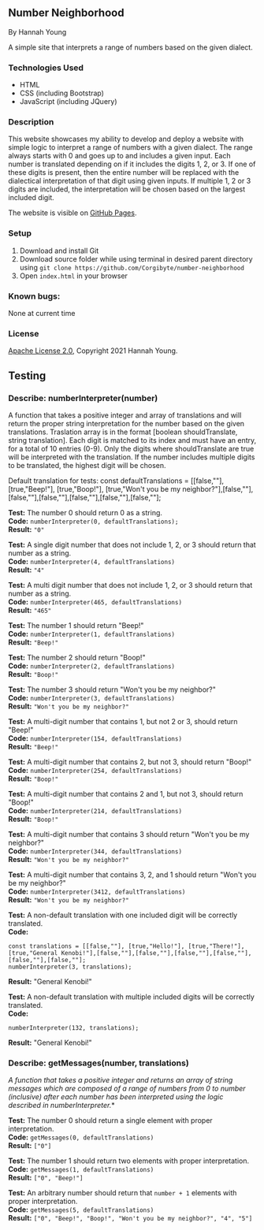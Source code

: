 ## Number Neighborhood

By Hannah Young

A simple site that interprets a range of numbers based on the given dialect. 

### Technologies Used
* HTML
* CSS (including Bootstrap)
* JavaScript (including JQuery)

### Description

This website showcases my ability to develop and deploy a website with simple logic to interpret a range of numbers with a given dialect. The range always starts with 0 and goes up to and includes a given input. Each number is translated depending on if it includes the digits 1, 2, or 3. If one of these digits is present, then the entire number will be replaced with the dialectical interpretation of that digit using given inputs. If multiple 1, 2 or 3 digits are included, the interpretation will be chosen based on the largest included digit.

The website is visible on [GitHub Pages](https://Corgibyte.github.io/number-neighborhood).

### Setup
1. Download and install Git
2. Download source folder while using terminal in desired parent directory using `git clone https://github.com/Corgibyte/number-neighborhood`
3. Open `index.html` in your browser

### Known bugs: 
None at current time

### License

[Apache License 2.0](https://github.com/Corgibyte/number-neighborhood/blob/main/LICENSE), Copyright 2021 Hannah Young.

## Testing

### Describe: numberInterpreter(number)
A function that takes a positive integer and array of translations and will return the proper string interpretation for the number based on the given translations. Traslation array is in the format [boolean shouldTranslate, string translation]. Each digit is matched to its index and must have an entry, for a total of 10 entries (0-9). Only the digits where shouldTranslate are true will be interpreted with the translation. If the number includes multiple digits to be translated, the highest digit will be chosen.

Default translation for tests: 
    const defaultTranslations = [[false,""], [true,"Beep!"], [true,"Boop!"], [true,"Won't you be my neighbor?"],[false,""],[false,""],[false,""],[false,""],[false,""],[false,""];

**Test:** The number 0 should return 0 as a string.  
**Code:** `numberInterpreter(0, defaultTranslations);`  
**Result:** `"0"`

**Test:** A single digit number that does not include 1, 2, or 3 should return that number as a string.  
**Code:** `numberInterpreter(4, defaultTranslations)`  
**Result:** `"4"`

**Test:** A multi digit number that does not include 1, 2, or 3 should return that number as a string.  
**Code:** `numberInterpreter(465, defaultTranslations)`  
**Result:** `"465"`

**Test:** The number 1 should return "Beep!"  
**Code:** `numberInterpreter(1, defaultTranslations)`  
**Result:** `"Beep!"`

**Test:** The number 2 should return "Boop!"  
**Code:** `numberInterpreter(2, defaultTranslations)`  
**Result:** `"Boop!"`

**Test:** The number 3 should return "Won't you be my neighbor?"  
**Code:** `numberInterpreter(3, defaultTranslations)`  
**Result:** `"Won't you be my neighbor?"`

**Test:** A multi-digit number that contains 1, but not 2 or 3, should return "Beep!"  
**Code:** `numberInterpreter(154, defaultTranslations)`  
**Result:** `"Beep!"`

**Test:** A multi-digit number that contains 2, but not 3, should return "Boop!"  
**Code:** `numberInterpreter(254, defaultTranslations)`  
**Result:** `"Boop!"`

**Test:** A multi-digit number that contains 2 and 1, but not 3, should return "Boop!"  
**Code:** `numberInterpreter(214, defaultTranslations)`  
**Result:** `"Boop!"`

**Test:** A multi-digit number that contains 3 should return "Won't you be my neighbor?"  
**Code:** `numberInterpreter(344, defaultTranslations)`  
**Result:** `"Won't you be my neighbor?"`

**Test:** A multi-digit number that contains 3, 2, and 1 should return "Won't you be my neighbor?"  
**Code:** `numberInterpreter(3412, defaultTranslations)`  
**Result:** `"Won't you be my neighbor?"`

**Test:** A non-default translation with one included digit will be correctly translated.  
**Code:**

    const translations = [[false,""], [true,"Hello!"], [true,"There!"], [true,"General Kenobi!"],[false,""],[false,""],[false,""],[false,""],[false,""],[false,""];
    numberInterpreter(3, translations);

**Result:** "General Kenobi!"

**Test:** A non-default translation with multiple included digits will be correctly translated.  
**Code:**

    numberInterpreter(132, translations);

**Result:** "General Kenobi!"

### Describe: getMessages(number, translations)
*A function that takes a positive integer and returns an array of string messages which are composed of a range of numbers from 0 to number (inclusive) after each number has been interpreted using the logic described in numberInterpreter.**

**Test:** The number 0 should return a single element with proper interpretation.  
**Code:** `getMessages(0, defaultTranslations)`  
**Result:** `["0"]`

**Test:** The number 1 should return two elements with proper interpretation.  
**Code:** `getMessages(1, defaultTranslations)`  
**Result:** `["0", "Beep!"]`

**Test:** An arbitrary number should return that `number + 1` elements with proper interpretation.  
**Code:** `getMessages(5, defaultTranslations)`  
**Result:** `["0", "Beep!", "Boop!", "Won't you be my neighbor?", "4", "5"]`